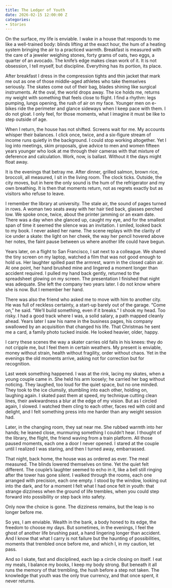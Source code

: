 ```yaml
---
title: The Ledger of Youth
date: 2026-02-15 12:00:00 Z
categories:
- Stories
---
```

On the surface, my life is enviable. I wake in a house that responds to me like a well-trained body: blinds lifting at the exact hour, the hum of a heating system bringing the air to a practiced warmth. Breakfast is measured with the care of a jeweler weighing stones, forty grams of oats, two eggs, a quarter of an avocado. The knife’s edge makes clean work of it. It is not obsession, I tell myself, but discipline. Everything has its portion, its place.

After breakfast I dress in the compression tights and thin jacket that mark me out as one of those middle-aged athletes who take themselves seriously. The skates come out of their bag, blades shining like surgical instruments. At the oval, the world drops away. The ice holds me, returns my weight with something that feels close to flight. I find a rhythm: legs pumping, lungs opening, the rush of air on my face. Younger men on e-bikes ride the perimeter and glance sideways when I keep pace with them. I do not gloat. I only feel, for those moments, what I imagine it must be like to step outside of age.

When I return, the house has not shifted. Screens wait for me. My accounts whisper their balances. I click once, twice, and a six-figure stream of income runs quietly in the background. I could stop working altogether. Yet I log into meetings, skim proposals, give advice to men and women fifteen years younger who look at me through their cameras with that mixture of deference and calculation. Work, now, is ballast. Without it the days might float away.

It is the evenings that betray me. After dinner, grilled salmon, brown rice, broccoli, all measured, I sit in the living room. The clock ticks. Outside, the city moves, but in here the only sound is the hum of the refrigerator and my own breathing. It is then that moments return, not as regrets exactly but as visitors who refuse to leave.

I remember the library at university. The stale air, the sound of pages turned in rows. A woman two seats away with her hair tied back, glasses perched low. We spoke once, twice, about the printer jamming or an exam date. There was a day when she glanced up, caught my eye, and for the smallest span of time it seemed the silence was an invitation. I smiled, looked back to my book. I never asked her name. The scene replays with the clarity of ice under a skate: the light on her cheek, the way her pencil hovered above her notes, the faint pause between us where another life could have begun.

Years later, on a flight to San Francisco, I sat next to a colleague. We shared the tiny screen on my laptop, watched a film that was not good enough to hold us. Her laughter spilled past the armrest, warm in the closed cabin air. At one point, her hand brushed mine and lingered a moment longer than accident required. I pulled my hand back gently, returned to the spreadsheet glowing on my screen. The presentation I finished that night was adequate. She left the company two years later. I do not know where she is now. But I remember her hand.

There was also the friend who asked me to move with him to another city. He was full of reckless certainty, a start-up barely out of the garage. “Come on,” he said. “We’ll build something, even if it breaks.” I shook my head. Too risky. I had a good track where I was, a solid salary, a path mapped cleanly ahead. Years later I saw his name in the business pages, his company swallowed by an acquisition that changed his life. That Christmas he sent me a card, a family photo tucked inside. He looked heavier, older, happy.

I carry these scenes the way a skater carries old falls in his knees: they do not cripple me, but I feel them in certain weathers. My present is enviable, money without strain, health without fragility, order without chaos. Yet in the evenings the old moments arrive, asking not for correction but for recognition.

Last week something happened. I was at the rink, lacing my skates, when a young couple came in. She held his arm loosely; he carried her bag without noticing. They laughed, too loud for the quiet space, but no one minded. They took to the ice clumsily, stumbling into each other, holding on, laughing again. I skated past them at speed, my technique cutting clean lines, their awkwardness a blur at the edge of my vision. But as I circled again, I slowed. I watched them cling to each other, faces red with cold and delight, and I felt something press into me harder than any weight session had.

Later, in the changing room, they sat near me. She rubbed warmth into her hands; he leaned close, murmuring something I couldn’t hear. I thought of the library, the flight, the friend waving from a train platform. All those paused moments, each one a door I never opened. I stared at the couple until I realized I was staring, and then I turned away, embarrassed.

That night, back home, the house was as ordered as ever. The meal measured. The blinds lowered themselves on time. Yet the quiet felt different. The couple’s laughter seemed to echo in it, like a bell still ringing after the tower has gone silent. I walked through the rooms, each one arranged with precision, each one empty. I stood by the window, looking out into the dark, and for a moment I felt what I had once felt in youth: that strange dizziness when the ground of life trembles, when you could step forward into possibility or step back into safety.

Only now the choice is gone. The dizziness remains, but the leap is no longer before me.

So yes, I am enviable. Wealth in the bank, a body honed to its edge, the freedom to choose my days. But sometimes, in the evenings, I feel the ghost of another life brushing past, a hand lingering longer than accident. And I know that what I carry is not failure but the haunting of possibilities, moments that trembled once before me, and which I, in my caution, let pass.

And so I skate, fast and disciplined, each lap a circle closing on itself. I eat my meals, I balance my books, I keep my body strong. But beneath it all runs the memory of that trembling, the hush before a step not taken. The knowledge that youth was the only true currency, and that once spent, it never returns.



